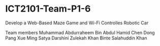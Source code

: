 # ICT2101-Team-P1-6
Develop a Web-Based Maze Game and Wi-Fi Controlles Robotic Car

Team members
Muhammad Abdurraheem Bin Abdul Hamid
Chen Dong
Pang Xue Ming
Satya Darshini 
Zulekah Khan Binte Salahuddin Khan
